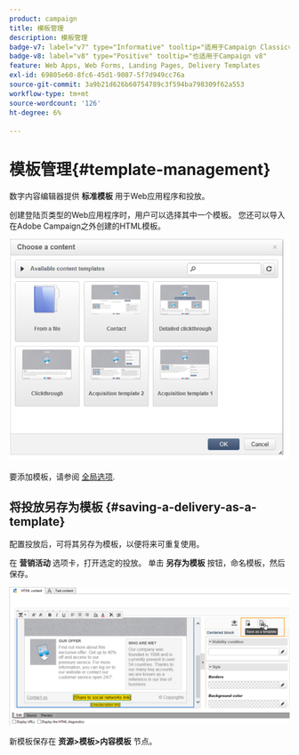 ```yaml
---
product: campaign
title: 模板管理
description: 模板管理
badge-v7: label="v7" type="Informative" tooltip="适用于Campaign Classicv7"
badge-v8: label="v8" type="Positive" tooltip="也适用于Campaign v8"
feature: Web Apps, Web Forms, Landing Pages, Delivery Templates
exl-id: 69805e60-8fc6-45d1-9087-5f7d949cc76a
source-git-commit: 3a9b21d626b60754789c3f594ba798309f62a553
workflow-type: tm+mt
source-wordcount: '126'
ht-degree: 6%

---
```


# 模板管理{#template-management}



数字内容编辑器提供 **标准模板** 用于Web应用程序和投放。

创建登陆页类型的Web应用程序时，用户可以选择其中一个模板。 您还可以导入在Adobe Campaign之外创建的HTML模板。

![](assets/dce_popup_templatechoice.png)

要添加模板，请参阅 [全局选项](content-editor-interface.md#global-options).

## 将投放另存为模板 {#saving-a-delivery-as-a-template}

配置投放后，可将其另存为模板，以便将来可重复使用。

在 **营销活动** 选项卡，打开选定的投放。 单击 **另存为模板** 按钮，命名模板，然后保存。

![](assets/dce_save_model.png)

新模板保存在 **资源>模板>内容模板** 节点。
